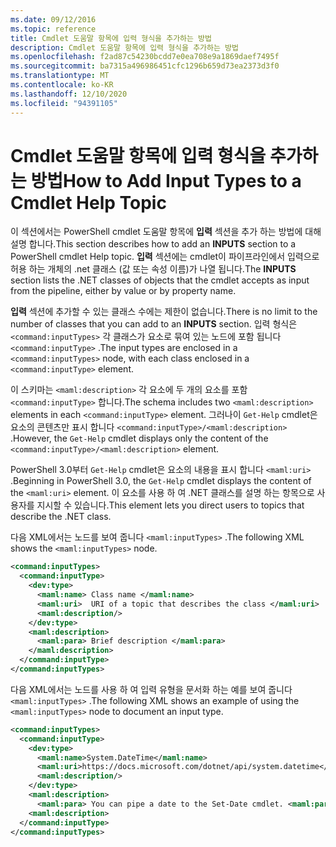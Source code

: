 ```yaml
---
ms.date: 09/12/2016
ms.topic: reference
title: Cmdlet 도움말 항목에 입력 형식을 추가하는 방법
description: Cmdlet 도움말 항목에 입력 형식을 추가하는 방법
ms.openlocfilehash: f2ad87c54230bcdd7e0ea708e9a1869daef7495f
ms.sourcegitcommit: ba7315a496986451cfc1296b659d73ea2373d3f0
ms.translationtype: MT
ms.contentlocale: ko-KR
ms.lasthandoff: 12/10/2020
ms.locfileid: "94391105"
---
```

# <a name="how-to-add-input-types-to-a-cmdlet-help-topic"></a><span data-ttu-id="a1419-103">Cmdlet 도움말 항목에 입력 형식을 추가하는 방법</span><span class="sxs-lookup"><span data-stu-id="a1419-103">How to Add Input Types to a Cmdlet Help Topic</span></span>

<span data-ttu-id="a1419-104">이 섹션에서는 PowerShell cmdlet 도움말 항목에 **입력** 섹션을 추가 하는 방법에 대해 설명 합니다.</span><span class="sxs-lookup"><span data-stu-id="a1419-104">This section describes how to add an **INPUTS** section to a PowerShell cmdlet Help topic.</span></span> <span data-ttu-id="a1419-105">**입력** 섹션에는 cmdlet이 파이프라인에서 입력으로 허용 하는 개체의 .net 클래스 (값 또는 속성 이름)가 나열 됩니다.</span><span class="sxs-lookup"><span data-stu-id="a1419-105">The **INPUTS** section lists the .NET classes of objects that the cmdlet accepts as input from the pipeline, either by value or by property name.</span></span>

<span data-ttu-id="a1419-106">**입력** 섹션에 추가할 수 있는 클래스 수에는 제한이 없습니다.</span><span class="sxs-lookup"><span data-stu-id="a1419-106">There is no limit to the number of classes that you can add to an **INPUTS** section.</span></span> <span data-ttu-id="a1419-107">입력 형식은 `<command:inputTypes>` 각 클래스가 요소로 묶여 있는 노드에 포함 됩니다 `<command:inputType>` .</span><span class="sxs-lookup"><span data-stu-id="a1419-107">The input types are enclosed in a `<command:inputTypes>` node, with each class enclosed in a `<command:inputType>` element.</span></span>

<span data-ttu-id="a1419-108">이 스키마는 `<maml:description>` 각 요소에 두 개의 요소를 포함 `<command:inputType>` 합니다.</span><span class="sxs-lookup"><span data-stu-id="a1419-108">The schema includes two `<maml:description>` elements in each `<command:inputType>` element.</span></span>
<span data-ttu-id="a1419-109">그러나이 `Get-Help` cmdlet은 요소의 콘텐츠만 표시 합니다 `<command:inputType>/<maml:description>` .</span><span class="sxs-lookup"><span data-stu-id="a1419-109">However, the `Get-Help` cmdlet displays only the content of the `<command:inputType>/<maml:description>` element.</span></span>

<span data-ttu-id="a1419-110">PowerShell 3.0부터 `Get-Help` cmdlet은 요소의 내용을 표시 합니다 `<maml:uri>` .</span><span class="sxs-lookup"><span data-stu-id="a1419-110">Beginning in PowerShell 3.0, the `Get-Help` cmdlet displays the content of the `<maml:uri>` element.</span></span>
<span data-ttu-id="a1419-111">이 요소를 사용 하 여 .NET 클래스를 설명 하는 항목으로 사용자를 지시할 수 있습니다.</span><span class="sxs-lookup"><span data-stu-id="a1419-111">This element lets you direct users to topics that describe the .NET class.</span></span>

<span data-ttu-id="a1419-112">다음 XML에서는 노드를 보여 줍니다 `<maml:inputTypes>` .</span><span class="sxs-lookup"><span data-stu-id="a1419-112">The following XML shows the `<maml:inputTypes>` node.</span></span>

```xml
<command:inputTypes>
  <command:inputType>
    <dev:type>
      <maml:name> Class name </maml:name>
      <maml:uri>  URI of a topic that describes the class </maml:uri>
      <maml:description/>
    </dev:type>
    <maml:description>
      <maml:para> Brief description </maml:para>
    </maml:description>
  </command:inputType>
</command:inputTypes>
```

<span data-ttu-id="a1419-113">다음 XML에서는 노드를 사용 하 여 입력 유형을 문서화 하는 예를 보여 줍니다 `<maml:inputTypes>` .</span><span class="sxs-lookup"><span data-stu-id="a1419-113">The following XML shows an example of using the `<maml:inputTypes>` node to document an input type.</span></span>

```xml
<command:inputTypes>
  <command:inputType>
    <dev:type>
      <maml:name>System.DateTime</maml:name>
      <maml:uri>https://docs.microsoft.com/dotnet/api/system.datetime</maml:uri>
      <maml:description/>
    </dev:type>
    <maml:description>
      <maml:para> You can pipe a date to the Set-Date cmdlet. <maml:para>
    <maml:description>
  </command:inputType>
</command:inputTypes>
```
